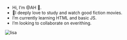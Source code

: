 -  Hi, I’m @AH 👋.
-  💞️I deeply love to study and watch good fiction movies.
-  I’m currently learning HTML and basic JS.
-  I’m looking to collaborate on everithing.
  
  
  
  
  
 
 ![lisa](https://user-images.githubusercontent.com/87527718/130279075-2b0ba25a-401d-4101-8fa0-b18ed4ccf97a.gif)




<!---
AC1003/AC1003 is a ✨ special ✨ repository because its `README.md` (this file) appears on your GitHub profile.
You can click the Preview link to take a look at your changes.
--->
